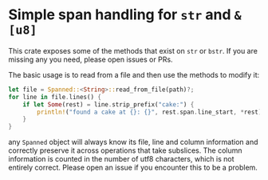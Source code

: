# Simple span handling for `str` and `&[u8]`

This crate exposes some of the methods that exist on `str` or `bstr`.
If you are missing any you need, please open issues or PRs.

The basic usage is to read from a file and then use the methods to modify it:

```rust
let file = Spanned::<String>::read_from_file(path)?;
for line in file.lines() {
    if let Some(rest) = line.strip_prefix("cake:") {
        println!("found a cake at {}: {}", rest.span.line_start, *rest);
    }
}
```

any `Spanned` object will always know its file, line and column information and
correctly preserve it across operations that take subslices. The column information
is counted in the number of utf8 characters, which is not entirely correct.
Please open an issue if you encounter this to be a problem.
